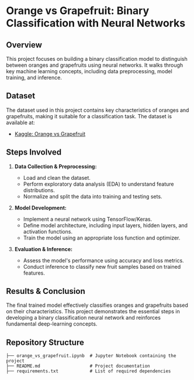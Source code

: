 # Orange vs Grapefruit: Binary Classification with Neural Networks

## Overview
This project focuses on building a binary classification model to distinguish between oranges and grapefruits using neural networks. It walks through key machine learning concepts, including data preprocessing, model training, and inference.

## Dataset
The dataset used in this project contains key characteristics of oranges and grapefruits, making it suitable for a classification task. The dataset is available at:
- [Kaggle: Orange vs Grapefruit](https://www.kaggle.com/datasets/joshmcadams/oranges-vs-grapefruit)

## Steps Involved
1. **Data Collection & Preprocessing:**
   - Load and clean the dataset.
   - Perform exploratory data analysis (EDA) to understand feature distributions.
   - Normalize and split the data into training and testing sets.

2. **Model Development:**
   - Implement a neural network using TensorFlow/Keras.
   - Define model architecture, including input layers, hidden layers, and activation functions.
   - Train the model using an appropriate loss function and optimizer.

3. **Evaluation & Inference:**
   - Assess the model's performance using accuracy and loss metrics.
   - Conduct inference to classify new fruit samples based on trained features.

## Results & Conclusion
The final trained model effectively classifies oranges and grapefruits based on their characteristics. This project demonstrates the essential steps in developing a binary classification neural network and reinforces fundamental deep-learning concepts.

## Repository Structure
```
├── orange_vs_grapefruit.ipynb  # Jupyter Notebook containing the project
├── README.md                   # Project documentation
├── requirements.txt            # List of required dependencies
```
